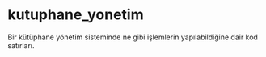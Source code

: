 # kutuphane_yonetim
Bir kütüphane yönetim sisteminde ne gibi işlemlerin yapılabildiğine dair kod satırları.
